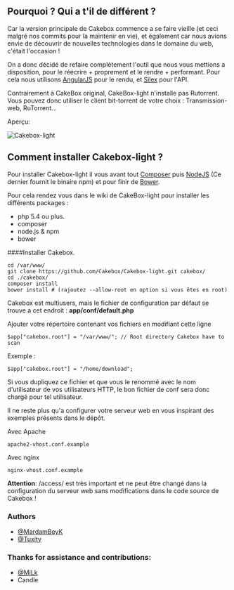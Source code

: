 ## Pourquoi  ? Qui a t'il de différent ?

Car la version principale de Cakebox commence a se faire vieille (et ceci malgré nos commits pour la maintenir en vie), et également car nous avions envie de découvrir de nouvelles technologies dans le domaine du web, c'était l'occasion !

On a donc décidé de refaire complètement l'outil que nous vous mettions a disposition, pour le réécrire + proprement et le rendre + performant. Pour cela nous utilisons [AngularJS](http://angularjs.org/ "AngularJS") pour le rendu, et [Silex](http://silex.sensiolabs.org/ "Silex") pour l'API.

Contrairement à CakeBox original, CakeBox-light n'installe pas Rutorrent. Vous pouvez donc utiliser le client bit-torrent de votre choix : Transmission-web, RuTorrent...

Aperçu:

![Cakebox-light](http://i.imgur.com/eML5KZD.png "Cakebox-light")

## Comment installer Cakebox-light ?

Pour installer Cakebox-light il vous avant tout [Composer](https://getcomposer.org/ "Composer") puis [NodeJS](http://nodejs.org/ "NodeJS") (Ce dernier fournit le binaire npm) et pour finir de [Bower](http://bower.io/ "Bower").

Pour cela rendez vous dans le wiki de CakeBox-light pour installer les différents packages :

- php 5.4 ou plus.
- composer
- node.js & npm 
- bower



####Installer Cakebox.

```
cd /var/www/
git clone https://github.com/Cakebox/Cakebox-light.git cakebox/
cd ./cakebox/
composer install
bower install # (rajoutez --allow-root en option si vous êtes en root)
```

Cakebox est multiusers, mais le fichier de configuration par défaut se trouve a cet endroit : **app/conf/default.php**

Ajouter votre répertoire contenant vos fichiers en modifiant cette ligne 

`$app["cakebox.root"] = "/var/www/"; // Root directory Cakebox have to scan`

Exemple : 

`$app["cakebox.root"] = "/home/download";`

Si vous dupliquez ce fichier et que vous le renommé avec le nom d'utilisateur de vos utilisateurs HTTP, le bon fichier de conf sera donc chargé pour tel utilisateur.

Il ne reste plus qu'a configurer votre serveur web en vous inspirant des exemples présents dans le dépôt.

Avec Apache 

`apache2-vhost.conf.example`

Avec nginx

`nginx-vhost.conf.example`

**Attention**: /access/ est très important et ne peut être changé dans la configuration du serveur web sans modifications dans le code source de Cakebox !

### Authors

* [@MardamBeyK](https://github.com/MardamBeyK)
* [@Tuxity](https://github.com/Tuxity)


### Thanks for assistance and contributions:

* [@MiLk](https://github.com/MiLk)
* Candle

